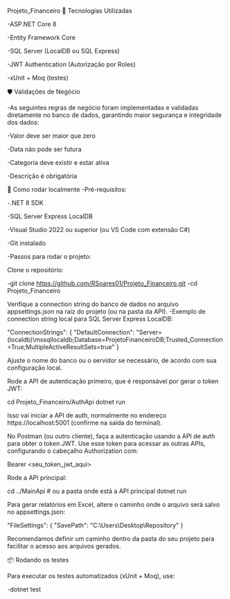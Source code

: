 Projeto_Financeiro
🚀 Tecnologias Utilizadas

 -ASP.NET Core 8

 -Entity Framework Core

 -SQL Server (LocalDB ou SQL Express)

 -JWT Authentication (Autorização por Roles)

 -xUnit + Moq (testes)

🛡️ Validações de Negócio

 -As seguintes regras de negócio foram implementadas e validadas diretamente no banco de dados, garantindo maior segurança e integridade dos dados:

 -Valor deve ser maior que zero

 -Data não pode ser futura

 -Categoria deve existir e estar ativa

 -Descrição é obrigatória

🔧 Como rodar localmente
 -Pré-requisitos:

 -.NET 8 SDK

 -SQL Server Express LocalDB

 -Visual Studio 2022 ou superior (ou VS Code com extensão C#)

 -Git instalado

 -Passos para rodar o projeto:

 Clone o repositório:

 -git clone https://github.com/RSoares01/Projeto_Financeiro.git
 -cd Projeto_Financeiro


Verifique a connection string do banco de dados no arquivo appsettings.json na raiz do projeto (ou na pasta da API).
 -Exemplo de connection string local para SQL Server Express LocalDB:

"ConnectionStrings": {
  "DefaultConnection": "Server=(localdb)\\mssqllocaldb;Database=ProjetoFinanceiroDB;Trusted_Connection=True;MultipleActiveResultSets=true"
}


Ajuste o nome do banco ou o servidor se necessário, de acordo com sua configuração local.

Rode a API de autenticação primeiro, que é responsável por gerar o token JWT:

cd Projeto_Financeiro/AuthApi
dotnet run


Isso vai iniciar a API de auth, normalmente no endereço https://localhost:5001 (confirme na saída do terminal).

No Postman (ou outro cliente), faça a autenticação usando a API de auth para obter o token JWT.
Use esse token para acessar as outras APIs, configurando o cabeçalho Authorization com:

Bearer <seu_token_jwt_aqui>


Rode a API principal:

cd ../MainApi  # ou a pasta onde está a API principal
dotnet run


Para gerar relatórios em Excel, altere o caminho onde o arquivo será salvo no appsettings.json:

  "FileSettings": {
    "SavePath": "C:\\Users\\Desktop\\Repository"
}


Recomendamos definir um caminho dentro da pasta do seu projeto para facilitar o acesso aos arquivos gerados.

📦 Rodando os testes

Para executar os testes automatizados (xUnit + Moq), use:

 -dotnet test
